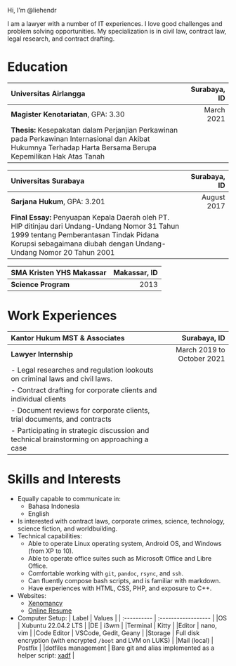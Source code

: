 Hi, I’m @liehendr

I am a lawyer with a number of IT experiences.
I love good challenges and problem solving opportunities.
My specialization is in civil law, contract law, legal research, and contract drafting.

# Education

| Universitas Airlangga | Surabaya, ID |
| :----------------------------------------------- | -----------: |
| **Magister Kenotariatan**, GPA: 3.30 | March 2021 |
| **Thesis:** Kesepakatan dalam Perjanjian Perkawinan pada Perkawinan Internasional dan Akibat Hukumnya Terhadap Harta Bersama Berupa Kepemilikan Hak Atas Tanah ||

| Universitas Surabaya | Surabaya, ID |
| :----------------------------------------------- | -----------: |
| **Sarjana Hukum**, GPA: 3.201 | August 2017 |
| **Final Essay:** Penyuapan Kepala Daerah oleh PT. HIP ditinjau dari Undang-Undang Nomor 31 Tahun 1999 tentang Pemberantasan Tindak Pidana Korupsi sebagaimana diubah dengan Undang-Undang Nomor 20 Tahun 2001 ||

| SMA Kristen YHS Makassar | Makassar, ID |
| :----------------------------------------------- | -----------: |
| **Science Program** | 2013 |

# Work Experiences

| Kantor Hukum MST & Associates | Surabaya, ID |
| :----------------------------------------------- | -----------: |
| **Lawyer Internship** | March 2019 to October 2021 |
| - Legal researches and regulation lookouts on criminal laws and civil laws. ||
| - Contract drafting for corporate clients and individual clients ||
| - Document reviews for corporate clients, trial documents, and contracts ||
| - Participating in strategic discussion and technical brainstorming on approaching a case ||

# Skills and Interests

- Equally capable to communicate in:
  - Bahasa Indonesia
  - English
- Is interested with contract laws, corporate crimes, science, technology, science fiction, and worldbuilding.
- Technical capabilities:
  - Able to operate Linux operating system, Android OS, and Windows (from XP to 10).
  - Able to operate office suites such as Microsoft Office and Libre Office.
  - Comfortable working with `git`, `pandoc`, `rsync`, and `ssh`.
  - Can fluently compose bash scripts, and is familiar with markdown.
  - Have experiences with HTML, CSS, PHP, and exposure to C++.
- Websites:
  - [Xenomancy](https://xenomancy.id)
  - [Online Resume](https://hendrik.liecorp.id)
- Computer Setup:
  | Label       | Values |
  | :---------- | :------------------ |
  |OS           | Xubuntu 22.04.2 LTS |
  |DE           | i3wm |
  |Terminal     | Kitty |
  |Editor       | nano, vim |
  |Code Editor  | VSCode, Gedit, Geany |
  |Storage      | Full disk encryption (with encrypted `/boot` and LVM on LUKS) |
  |Mail (local) | Postfix |
  |dotfiles management | Bare git and alias implemented as a helper script: [xadf](https://github.com/liehendr/xadf) |

<!---
liehendr/liehendr is a ✨ special ✨ repository because its `README.md` (this file) appears on your GitHub profile.
You can click the Preview link to take a look at your changes.
--->
